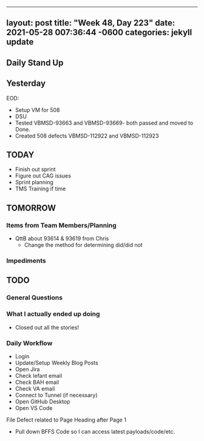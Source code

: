 
---
layout: post
title:  "Week 48, Day 223"
date:   2021-05-28 007:36:44 -0600
categories: jekyll update
---

## Daily Stand Up
## Yesterday
EOD:
* Setup VM for 508
* DSU
* Tested VBMSD-93663 and VBMSD-93669- both passed and moved to Done.
* Created 508 defects VBMSD-112922 and VBMSD-112923


## TODAY
* Finish out sprint
* Figure out CAG issues
* Sprint planning
* TMS Training if time

## TOMORROW

### Items from Team Members/Planning
* QttB about 93614 & 93619 from Chris
  * Change the method for determining did/did not
### Impediments

## TODO

### General Questions  

### What I actually ended up doing
* Closed out all the stories!

### Daily Workflow
* Login
* Update/Setup Weekly Blog Posts
* Open Jira
* Check lefant email
* Check BAH email
* Check VA email
* Connect to Tunnel (if necessary)
* Open GitHub Desktop
* Open VS Code

File Defect related to Page Heading after Page 1
* Pull down BFFS Code so I can access latest payloads/code/etc.